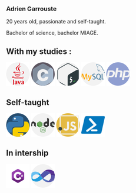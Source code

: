 ### Adrien Garrouste

20 years old, passionate and self-taught.  

Bachelor of science, bachelor MIAGE.  

## With my studies :  

![Alt text](java.png?raw=true "Java")
![Alt text](c.png?raw=true "C")
![Alt text](gnu-bash.png?raw=true "Bash")
![Alt text](mysql.png?raw=true "MySQL")
![Alt text](php.png?raw=true "PHP")

## Self-taught

![Alt text](python.png?raw=true "Python")
![Alt text](nodejs.png?raw=true "NodeJS")
![Alt text](javascript.png?raw=true "JS")
![Alt text](powershell.png?raw=true "Powershell")

## In intership

![Alt text](cs.png?raw=true "C#")
![Alt text](visual-basic.png?raw=true "VB")